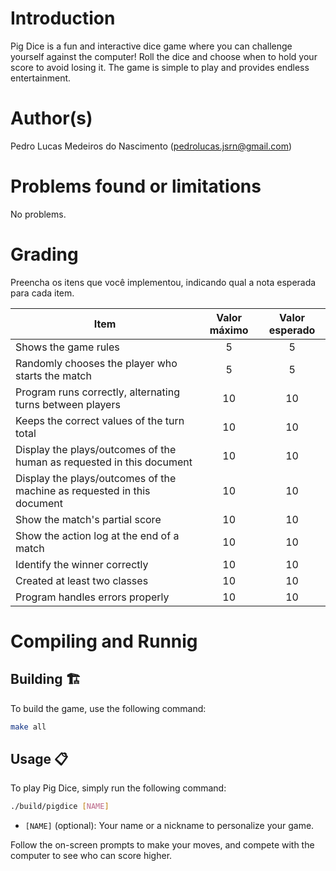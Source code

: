 # Introduction

Pig Dice is a fun and interactive dice game where you can challenge yourself against the computer! Roll the dice and choose when to hold your score to avoid losing it. The game is simple to play and provides endless entertainment.

# Author(s)

Pedro Lucas Medeiros do Nascimento (pedrolucas.jsrn@gmail.com)

# Problems found or limitations

No problems.

# Grading

Preencha os itens que você implementou, indicando qual a nota esperada para cada item.

Item     | Valor máximo   | Valor esperado
-------- | :-----: | :-----:
Shows the game rules | 5 | 5
Randomly chooses the player who starts the match | 5 | 5
Program runs correctly, alternating turns between players | 10 | 10
Keeps the correct values of the turn total    | 10 | 10
Display the plays/outcomes of the human as requested in this document | 10 | 10
Display the plays/outcomes of the machine as requested in this document | 10 | 10
Show the match's partial score | 10 | 10
Show the action log at the end of a match | 10 | 10
Identify the winner correctly | 10 | 10
Created at least two classes | 10 | 10
Program handles errors properly | 10 | 10

# Compiling and Runnig

## Building 🏗️
To build the game, use the following command:
```bash
make all
```

## Usage 📋
To play Pig Dice, simply run the following command:
```bash
./build/pigdice [NAME]
```
- `[NAME]` (optional): Your name or a nickname to personalize your game.

Follow the on-screen prompts to make your moves, and compete with the computer to see who can score higher.
